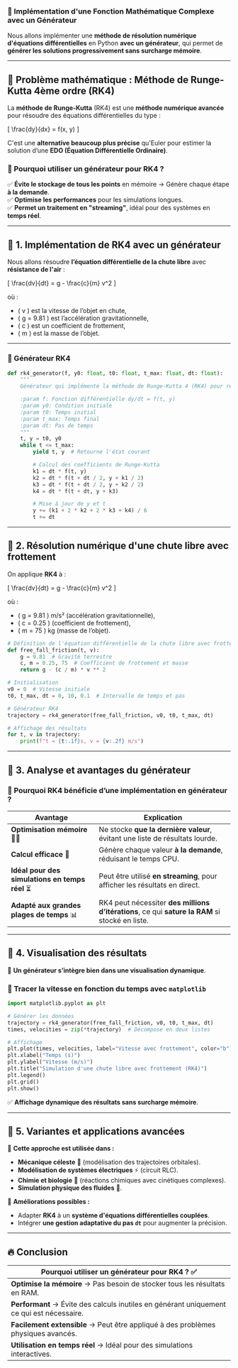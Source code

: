 ### **🚀 Implémentation d'une Fonction Mathématique Complexe avec un Générateur**
Nous allons implémenter une **méthode de résolution numérique d'équations différentielles** en Python **avec un générateur**, qui permet de **générer les solutions progressivement sans surcharge mémoire**.

---

## **🔹 Problème mathématique : Méthode de Runge-Kutta 4ème ordre (RK4)**
La **méthode de Runge-Kutta** (RK4) est une **méthode numérique avancée** pour résoudre des équations différentielles du type :

\[
\frac{dy}{dx} = f(x, y)
\]

C'est une **alternative beaucoup plus précise** qu'Euler pour estimer la solution d’une **EDO (Équation Différentielle Ordinaire)**.

### **📌 Pourquoi utiliser un générateur pour RK4 ?**
✅ **Évite le stockage de tous les points** en mémoire → Génère chaque étape **à la demande**.  
✅ **Optimise les performances** pour les simulations longues.  
✅ **Permet un traitement en "streaming"**, idéal pour des systèmes en **temps réel**.

---

## **🔹 1. Implémentation de RK4 avec un générateur**
Nous allons résoudre **l’équation différentielle de la chute libre** avec **résistance de l'air** :

\[
\frac{dv}{dt} = g - \frac{c}{m} v^2
\]

où :
- \( v \) est la vitesse de l’objet en chute,
- \( g = 9.81 \) est l’accélération gravitationnelle,
- \( c \) est un coefficient de frottement,
- \( m \) est la masse de l’objet.

---

### **📌 Générateur RK4**
```python
def rk4_generator(f, y0: float, t0: float, t_max: float, dt: float):
    """
    Générateur qui implémente la méthode de Runge-Kutta 4 (RK4) pour résoudre une équation différentielle.

    :param f: Fonction différentielle dy/dt = f(t, y)
    :param y0: Condition initiale
    :param t0: Temps initial
    :param t_max: Temps final
    :param dt: Pas de temps
    """
    t, y = t0, y0
    while t <= t_max:
        yield t, y  # Retourne l'état courant

        # Calcul des coefficients de Runge-Kutta
        k1 = dt * f(t, y)
        k2 = dt * f(t + dt / 2, y + k1 / 2)
        k3 = dt * f(t + dt / 2, y + k2 / 2)
        k4 = dt * f(t + dt, y + k3)

        # Mise à jour de y et t
        y += (k1 + 2 * k2 + 2 * k3 + k4) / 6
        t += dt
```
---

## **🔹 2. Résolution numérique d'une chute libre avec frottement**
On applique **RK4** à :

\[
\frac{dv}{dt} = g - \frac{c}{m} v^2
\]

où :
- \( g = 9.81 \) m/s² (accélération gravitationnelle),
- \( c = 0.25 \) (coefficient de frottement),
- \( m = 75 \) kg (masse de l’objet).

```python
# Définition de l'équation différentielle de la chute libre avec frottement
def free_fall_friction(t, v):
    g = 9.81  # Gravité terrestre
    c, m = 0.25, 75  # Coefficient de frottement et masse
    return g - (c / m) * v ** 2

# Initialisation
v0 = 0  # Vitesse initiale
t0, t_max, dt = 0, 10, 0.1  # Intervalle de temps et pas

# Générateur RK4
trajectory = rk4_generator(free_fall_friction, v0, t0, t_max, dt)

# Affichage des résultats
for t, v in trajectory:
    print(f"t = {t:.1f}s, v = {v:.2f} m/s")
```
---

## **🔹 3. Analyse et avantages du générateur**
### **📌 Pourquoi RK4 bénéficie d’une implémentation en générateur ?**
| **Avantage** | **Explication** |
|-------------|----------------|
| **Optimisation mémoire** 🏋️‍♂️ | Ne stocke **que la dernière valeur**, évitant une liste de résultats lourde. |
| **Calcul efficace** 🚀 | Génère chaque valeur **à la demande**, réduisant le temps CPU. |
| **Idéal pour des simulations en temps réel** ⏳ | Peut être utilisé **en streaming**, pour afficher les résultats en direct. |
| **Adapté aux grandes plages de temps** 📊 | RK4 peut nécessiter **des millions d’itérations**, ce qui **sature la RAM** si stocké en liste. |

---

## **🔹 4. Visualisation des résultats**
📌 **Un générateur s’intègre bien dans une visualisation dynamique**.

### **📌 Tracer la vitesse en fonction du temps avec `matplotlib`**
```python
import matplotlib.pyplot as plt

# Générer les données
trajectory = rk4_generator(free_fall_friction, v0, t0, t_max, dt)
times, velocities = zip(*trajectory)  # Décompose en deux listes

# Affichage
plt.plot(times, velocities, label="Vitesse avec frottement", color="b")
plt.xlabel("Temps (s)")
plt.ylabel("Vitesse (m/s)")
plt.title("Simulation d'une chute libre avec frottement (RK4)")
plt.legend()
plt.grid()
plt.show()
```
✅ **Affichage dynamique des résultats sans surcharge mémoire**.

---

## **🔹 5. Variantes et applications avancées**
📌 **Cette approche est utilisée dans :**
- **Mécanique céleste** 🚀 (modélisation des trajectoires orbitales).
- **Modélisation de systèmes électriques** ⚡ (circuit RLC).
- **Chimie et biologie** 🧪 (réactions chimiques avec cinétiques complexes).
- **Simulation physique des fluides** 🌊.

📌 **Améliorations possibles :**
- Adapter **RK4** à un **système d'équations différentielles couplées**.
- Intégrer **une gestion adaptative du pas `dt`** pour augmenter la précision.

---

## **🔥 Conclusion**
| **Pourquoi utiliser un générateur pour RK4 ?** ✅ |
|-------------------------------------------|
| **Optimise la mémoire** → Pas besoin de stocker tous les résultats en RAM. |
| **Performant** → Évite des calculs inutiles en générant uniquement ce qui est nécessaire. |
| **Facilement extensible** → Peut être appliqué à des problèmes physiques avancés. |
| **Utilisation en temps réel** → Idéal pour des simulations interactives. |

